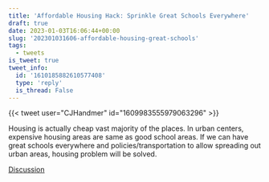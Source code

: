 ```yaml
---
title: 'Affordable Housing Hack: Sprinkle Great Schools Everywhere'
draft: true
date: 2023-01-03T16:06:44+00:00
slug: '202301031606-affordable-housing-great-schools'
tags:
  - tweets
is_tweet: true
tweet_info:
  id: '1610185882610577408'
  type: 'reply'
  is_thread: False
---
```




{{< tweet user="CJHandmer" id="1609983555979063296" >}}

Housing is actually cheap vast majority of the places. In urban centers, expensive housing areas are same as good school areas. If we can have great schools everywhere and policies/transportation to allow spreading out urban areas, housing problem will be solved.

[Discussion](https://x.com/sytelus/status/1610185882610577408)
